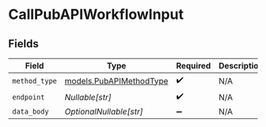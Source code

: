 # CallPubAPIWorkflowInput


## Fields

| Field                                                    | Type                                                     | Required                                                 | Description                                              |
| -------------------------------------------------------- | -------------------------------------------------------- | -------------------------------------------------------- | -------------------------------------------------------- |
| `method_type`                                            | [models.PubAPIMethodType](../models/pubapimethodtype.md) | :heavy_check_mark:                                       | N/A                                                      |
| `endpoint`                                               | *Nullable[str]*                                          | :heavy_check_mark:                                       | N/A                                                      |
| `data_body`                                              | *OptionalNullable[str]*                                  | :heavy_minus_sign:                                       | N/A                                                      |